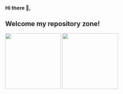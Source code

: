 ### Hi there 👋,
## Welcome my repository zone!


<div>
<img height="180em" src="https://github-readme-stats.vercel.app/api?username=ornyilmaz&show_icons=true&theme=radical&include_all_commits=true&count_private=true"/>
<img height="180em" src="https://github-readme-stats.vercel.app/api/top-langs/?username=ornyilmaz&layout=compact&langs_count=8&theme=radical"/>
</div>

<!--
**ornyilmaz/ornyilmaz** is a ✨ _special_ ✨ repository because its `README.md` (this file) appears on your GitHub profile.

Here are some ideas to get you started:

- 🔭 I’m currently working on ...
- 🌱 I’m currently learning ...
- 👯 I’m looking to collaborate on ...
- 🤔 I’m looking for help with ...
- 💬 Ask me about ...
- 📫 How to reach me: ...
- 😄 Pronouns: ...
- ⚡ Fun fact: ...
-->
